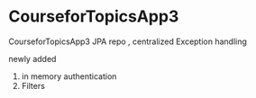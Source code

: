 # CourseforTopicsApp3
CourseforTopicsApp3 JPA repo , centralized Exception handling

newly added 
1. in memory authentication 
2. Filters

